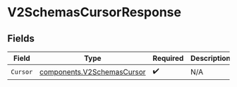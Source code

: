 # V2SchemasCursorResponse


## Fields

| Field                                                                    | Type                                                                     | Required                                                                 | Description                                                              |
| ------------------------------------------------------------------------ | ------------------------------------------------------------------------ | ------------------------------------------------------------------------ | ------------------------------------------------------------------------ |
| `Cursor`                                                                 | [components.V2SchemasCursor](../../models/components/v2schemascursor.md) | :heavy_check_mark:                                                       | N/A                                                                      |